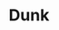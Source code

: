 ---
ee_id_thing: '4381'
site: '1'
type: '2'
inv_num: 2017-005
url: 2017-005-dunk
title: Dunk
year: '2017'
display_year: '2017'
medium: Mac mini running ray composer, kvant clubmax 800 laser projector
dims: ''
pitch: ''
ps: ''
live_url: ''
related: ''
youtube: ''
related_code: ''
imgs: dunk-2017-005-detail-database-ER-1179.jpg
subheading: ''
download: ''
add_credit: ''
commission: ''
layout: things-i-made
---